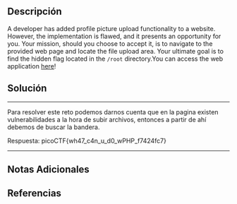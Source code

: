 ## Descripción

A developer has added profile picture upload functionality to a website. However, the implementation is flawed, and it presents an opportunity for you. Your mission, should you choose to accept it, is to navigate to the provided web page and locate the file upload area. Your ultimate goal is to find the hidden flag located in the `/root` directory.You can access the web application [here](http://standard-pizzas.picoctf.net:61339/)!
## Solución

***
Para resolver este reto podemos darnos cuenta que en la pagina existen vulnerabilidades a la hora de subir archivos, entonces a partir de ahí debemos de buscar la bandera.

Respuesta: picoCTF{wh47_c4n_u_d0_wPHP_f7424fc7}
***
## Notas Adicionales

## Referencias